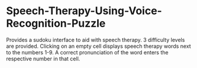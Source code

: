 # Speech-Therapy-Using-Voice-Recognition-Puzzle
Provides a sudoku interface to aid with speech therapy. 3 difficulty levels are provided. Clicking on an empty cell displays speech therapy words next to the numbers 1-9. A correct pronunciation of the word enters the respective number in that cell.
